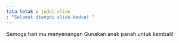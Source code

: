 ```yaml
---
tata letak : judul slide
: "Selamat dtangdi slide kedua! "
---
```

Semoga hari mu menyenangan
Gunakan anak panah untuk kembali!
